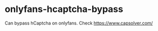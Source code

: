 # onlyfans-hcaptcha-bypass
Can bypass hCaptcha on onlyfans. Check https://www.capsolver.com/ 












































                                                                                                                                           